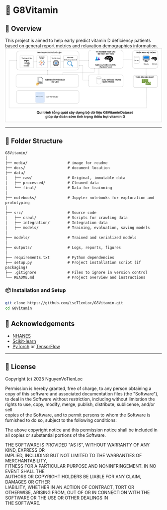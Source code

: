 # 🧠 G8Vitamin

## 📌 Overview
This project is aimed to help early predict vitamin D deficiency patients based on general report metrics and relavation demographics information.
![G8Vitamin Logo](media/ds108_workflow_v3.png)

---

## 📁 Folder Structure
```
G8Vitamin/
│
├── media/                  # image for readme
├── docs/                   # document location
├── data/
│   ├── raw/                # Original, immutable data
│   ├── processed/          # Cleaned data
│   └── final/              # Data for trainning
│
├── notebooks/              # Jupyter notebooks for exploration and prototyping
│
├── src/                    # Source code
│   ├── crawl/              # Scripts for crawling data
│   ├── integration/        # Integration data
│   ├── models/             # Training, evaluation, saving models
│
├── models/                 # Trained and serialized models
│
├── outputs/                # Logs, reports, figures
│
├── requirements.txt        # Python dependencies
├── setup.py                # Project installation script (if packaging)
├── .gitignore              # Files to ignore in version control
└── README.md               # Project overview and instructions
```

### 📦 Installation and Setup
```bash
git clone https://github.com/iseT1enLoc/G8Vitamin.git
cd G8Vitamin
```
## 🤝 Acknowledgements
- [NHANES](https://wwwn.cdc.gov/)
- [Scikit-learn](https://scikit-learn.org/)
- [PyTorch](https://pytorch.org/) or [TensorFlow](https://www.tensorflow.org/)
---

## 📄 License
Copyright (c) 2025 NguyenVoTienLoc

Permission is hereby granted, free of charge, to any person obtaining a copy
of this software and associated documentation files (the "Software"), to deal
in the Software without restriction, including without limitation the rights
to use, copy, modify, merge, publish, distribute, sublicense, and/or sell    
copies of the Software, and to permit persons to whom the Software is        
furnished to do so, subject to the following conditions:                     

The above copyright notice and this permission notice shall be included in   
all copies or substantial portions of the Software.                          

THE SOFTWARE IS PROVIDED "AS IS", WITHOUT WARRANTY OF ANY KIND, EXPRESS OR   
IMPLIED, INCLUDING BUT NOT LIMITED TO THE WARRANTIES OF MERCHANTABILITY,     
FITNESS FOR A PARTICULAR PURPOSE AND NONINFRINGEMENT. IN NO EVENT SHALL THE  
AUTHORS OR COPYRIGHT HOLDERS BE LIABLE FOR ANY CLAIM, DAMAGES OR OTHER       
LIABILITY, WHETHER IN AN ACTION OF CONTRACT, TORT OR OTHERWISE, ARISING FROM,
OUT OF OR IN CONNECTION WITH THE SOFTWARE OR THE USE OR OTHER DEALINGS IN    
THE SOFTWARE.

